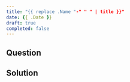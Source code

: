 ```yaml
---
title: "{{ replace .Name "-" " " | title }}"
date: {{ .Date }}
draft: true
completed: false
---
```


## Question


## Solution

```scheme


```
